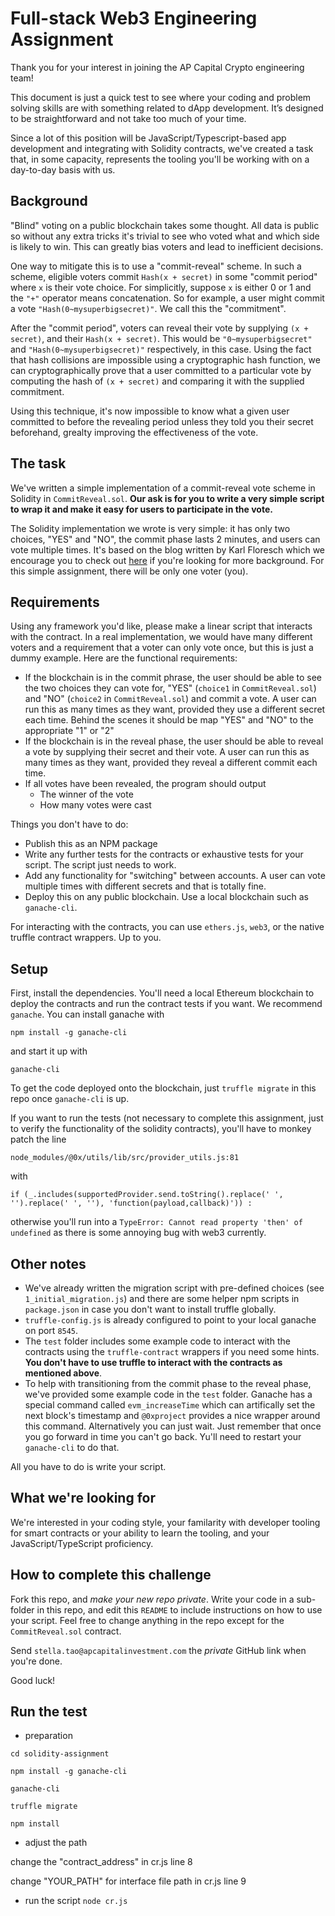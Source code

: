 # Full-stack Web3 Engineering Assignment

Thank you for your interest in joining the AP Capital Crypto engineering team!

This document is just a quick test to see where your coding and problem solving skills are with something related to dApp development. It’s designed to be straightforward and not take too much of your time.

Since a lot of this position will be JavaScript/Typescript-based app development and integrating with Solidity contracts, we've created a task that, in some capacity, represents the tooling you'll be working with on a day-to-day basis with us.

## Background

"Blind" voting on a public blockchain takes some thought. All data is public so without any extra tricks it's trivial to see who voted what and which side is likely to win. This can greatly bias voters and lead to inefficient decisions.

One way to mitigate this is to use a "commit-reveal" scheme. In such a scheme, eligible voters commit `Hash(x + secret)` in some "commit period" where `x` is their vote choice. For simplicitly, suppose `x` is either 0 or 1 and the `"+"` operator means concatenation. So for example, a user might commit a vote `"Hash(0~mysuperbigsecret)"`. We call this the "commitment".

After the "commit period", voters can reveal their vote by supplying `(x + secret)`, and their `Hash(x + secret)`. This would be `"0~mysuperbigsecret"` and `"Hash(0~mysuperbigsecret)"` respectively, in this case. Using the fact that hash collisions are impossible using a cryptographic hash function, we can cryptographically prove that a user committed to a particular vote by computing the hash of `(x + secret)` and comparing it with the supplied commitment.

Using this technique, it's now impossible to know what a given user committed to before the revealing period unless they told you their secret beforehand, grealty improving the effectiveness of the vote.

## The task

We've written a simple implementation of a commit-reveal vote scheme in Solidity in `CommitReveal.sol`. **Our ask is for you to write a very simple script to wrap it and make it easy for users to participate in the vote.**

The Solidity implementation we wrote is very simple: it has only two choices, "YES" and "NO", the commit phase lasts 2 minutes, and users can vote multiple times. It's based on the blog written by Karl Floresch which we encourage you to check out [here](https://karl.tech/learning-solidity-part-2-voting/) if you're looking for more background. For this simple assignment, there will be only one voter (you).

## Requirements

Using any framework you'd like, please make a linear script that interacts with the contract. In a real implementation, we would have many different voters and a requirement that a voter can only vote once, but this is just a dummy example. Here are the functional requirements:

- If the blockchain is in the commit phrase, the user should be able to see the two choices they can vote for, "YES" (`choice1` in `CommitReveal.sol`) and "NO" (`choice2` in `CommitReveal.sol`) and commit a vote. A user can run this as many times as they want, provided they use a different secret each time. Behind the scenes it should be map "YES" and "NO" to the appropriate "1" or "2"
- If the blockchain is in the reveal phase, the user should be able to reveal a vote by supplying their secret and their vote. A user can run this as many times as they want, provided they reveal a different commit each time.
- If all votes have been revealed, the program should output
  - The winner of the vote
  - How many votes were cast

Things you don't have to do:

- Publish this as an NPM package
- Write any further tests for the contracts or exhaustive tests for your script. The script just needs to work.
- Add any functionality for "switching" between accounts. A user can vote multiple times with different secrets and that is totally fine.
- Deploy this on any public blockchain. Use a local blockchain such as `ganache-cli`.

For interacting with the contracts, you can use `ethers.js`, `web3`, or the native truffle contract wrappers. Up to you.

## Setup

First, install the dependencies. You'll need a local Ethereum blockchain to deploy the contracts and run the contract tests if you want. We recommend `ganache`. You can install ganache with

`npm install -g ganache-cli`

and start it up with

`ganache-cli`

To get the code deployed onto the blockchain, just `truffle migrate` in this repo once `ganache-cli` is up.

If you want to run the tests (not necessary to complete this assignment, just to verify the functionality of the solidity contracts), you'll have to monkey patch the line

`node_modules/@0x/utils/lib/src/provider_utils.js:81`

with

`if (_.includes(supportedProvider.send.toString().replace(' ', '').replace(' ', ''), 'function(payload,callback)')) :`

otherwise you'll run into a `TypeError: Cannot read property 'then' of undefined` as there is some annoying bug with web3 currently.

## Other notes

- We've already written the migration script with pre-defined choices (see `1_initial_migration.js`) and there are some helper npm scripts in `package.json` in case you don't want to install truffle globally.
- `truffle-config.js` is already configured to point to your local ganache on port `8545`.
- The `test` folder includes some example code to interact with the contracts using the `truffle-contract` wrappers if you need some hints. **You don't have to use truffle to interact with the contracts as mentioned above**.
- To help with transitioning from the commit phase to the reveal phase, we've provided some example code in the `test` folder. Ganache has a special command called `evm_increaseTime` which can artifically set the next block's timestamp and `@0xproject` provides a nice wrapper around this command. Alternatively you can just wait. Just remember that once you go forward in time you can't go back. Yu'll need to restart your `ganache-cli` to do that.

All you have to do is write your script.

## What we're looking for

We're interested in your coding style, your familarity with developer tooling for smart contracts or your ability to learn the tooling, and your JavaScript/TypeScript proficiency.

## How to complete this challenge

Fork this repo, and _make your new repo private_. Write your code in a sub-folder in this repo, and edit this `README` to include instructions on how to use your script. Feel free to change anything in the repo except for the `CommitReveal.sol` contract.

Send `stella.tao@apcapitalinvestment.com` the _private_ GitHub link when you're done.

Good luck!

## Run the test
- preparation

`cd solidity-assignment`

`npm install -g ganache-cli`

`ganache-cli`

`truffle migrate`

`npm install`

- adjust the path

change the "contract_address" in cr.js line 8

change "YOUR_PATH" for interface file path in cr.js line 9


- run the script
`node cr.js`
